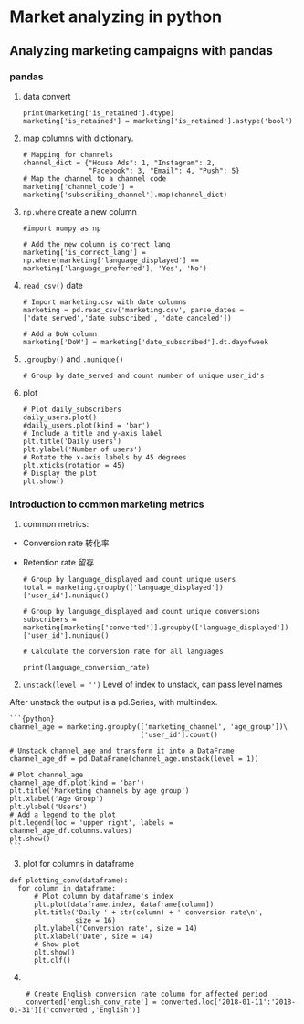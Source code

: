 # Market analyzing in python

## Analyzing marketing campaigns with pandas

### pandas

1. data convert

    ```{python}
    print(marketing['is_retained'].dtype)
    marketing['is_retained'] = marketing['is_retained'].astype('bool')
    ```

2. map columns with dictionary.

    ```{python}
    # Mapping for channels
    channel_dict = {"House Ads": 1, "Instagram": 2, 
                    "Facebook": 3, "Email": 4, "Push": 5}
    # Map the channel to a channel code
    marketing['channel_code'] = marketing['subscribing_channel'].map(channel_dict)
    ```

3. `np.where` create a new column

    ```{python}
    #import numpy as np

    # Add the new column is_correct_lang
    marketing['is_correct_lang'] = np.where(marketing['language_displayed'] == marketing['language_preferred'], 'Yes', 'No')
    ```

4. `read_csv()` date

    ```{python}
    # Import marketing.csv with date columns
    marketing = pd.read_csv('marketing.csv', parse_dates = ['date_served','date_subscribed', 'date_canceled'])

    # Add a DoW column
    marketing['DoW'] = marketing['date_subscribed'].dt.dayofweek
    ```

5. `.groupby()` and `.nunique()`

    ```{python}
    # Group by date_served and count number of unique user_id's
    ```

6. plot 

    ```{python}
    # Plot daily_subscribers
    daily_users.plot()
    #daily_users.plot(kind = 'bar')
    # Include a title and y-axis label
    plt.title('Daily users')
    plt.ylabel('Number of users')
    # Rotate the x-axis labels by 45 degrees
    plt.xticks(rotation = 45)
    # Display the plot
    plt.show()
    ```

### Introduction to common marketing metrics

1. common metrics:

  - Conversion rate 转化率
  - Retention rate 留存

    ```{python}
    # Group by language_displayed and count unique users
    total = marketing.groupby(['language_displayed'])['user_id'].nunique()

    # Group by language_displayed and count unique conversions
    subscribers = marketing[marketing['converted']].groupby(['language_displayed'])['user_id'].nunique()

    # Calculate the conversion rate for all languages

    print(language_conversion_rate)
    ```

2. `unstack(level = '')` Level of index to unstack, can pass level names

  After unstack the output is a pd.Series, with multiindex. 


    ```{python}
    channel_age = marketing.groupby(['marketing_channel', 'age_group'])\
                                    ['user_id'].count()

    # Unstack channel_age and transform it into a DataFrame
    channel_age_df = pd.DataFrame(channel_age.unstack(level = 1))

    # Plot channel_age
    channel_age_df.plot(kind = 'bar')
    plt.title('Marketing channels by age group')
    plt.xlabel('Age Group')
    plt.ylabel('Users')
    # Add a legend to the plot
    plt.legend(loc = 'upper right', labels = channel_age_df.columns.values)
    plt.show()
    ```
3. plot for columns in dataframe

  ```{python}
  def plotting_conv(dataframe):
    for column in dataframe:
        # Plot column by dataframe's index
        plt.plot(dataframe.index, dataframe[column])
        plt.title('Daily ' + str(column) + ' conversion rate\n', 
                  size = 16)
        plt.ylabel('Conversion rate', size = 14)
        plt.xlabel('Date', size = 14)
        # Show plot
        plt.show()  
        plt.clf()
  ```

4. 

  ```{python}
      # Create English conversion rate column for affected period 
      converted['english_conv_rate'] = converted.loc['2018-01-11':'2018-01-31'][('converted','English')]
  ```

